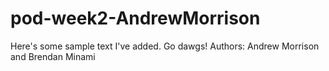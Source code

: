 # pod-week2-AndrewMorrison

Here's some sample text I've added. Go dawgs!
Authors: Andrew Morrison and Brendan Minami
